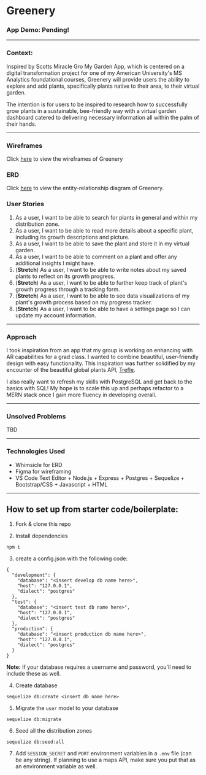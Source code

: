 # Greenery

### App Demo: Pending!
<!-- Click [here!](TBD) -->
----------------------------------------------


### Context: 
Inspired by Scotts Miracle Gro My Garden App, which is centered on a digital transformation project for one of my American University's MS Analytics foundational courses, Greenery will provide users the ability to explore and add plants, specifically plants native to their area, to their virtual garden. 

The intention is for users to be inspired to research how to successfully grow plants in a sustainable, bee-friendly way with a virtual garden dashboard catered to delivering necessary information all within the palm of their hands.

----------------------------------------------------------
### Wireframes

Click [here](https://www.figma.com/file/BK1JJaT9Xe3EENsCIF8sxZ/Greenery?node-id=0%3A1) to view the wireframes of Greenery 

### ERD 

Click [here](https://whimsical.com/greenery-erd-P6bCadqEwB85K6B6UhSsXM) to view the entity-relationship diagram of Greenery.

### User Stories

1. As a user, I want to be able to search for plants in general and within my distribution zone. 
2. As a user, I want to be able to read more details about a specific plant, including its growth descriptions and picture. 
3. As a user, I want to be able to save the plant and store it in my virtual garden.
4. As a user, I want to be able to comment on a plant and offer any additional insights I might have. 
5. (**Stretch**) As a user, I want to be able to write notes about my saved plants to reflect on its growth progress.
6. (**Stretch**) As a user, I want to be able to further keep track of plant's growth progress through a tracking form.  
7. (**Stretch**) As a user, I want to be able to see data visualizations of my plant's growth process based on my progress tracker.
8. (**Stretch**) As a user, I want to be able to have a settings page so I can update my account information.

----------------------------------------------------------
### Approach

I took inspiration from an app that my group is working on enhancing with AR capabilities for a grad class. I wanted to combine beautiful, user-friendly design with easy functionality. This inspiration was further solidified by my encounter of the beautiful global plants API, [Trefle](https://trefle.io./). 

I also really want to refresh my skills with PostgreSQL and get back to the basics with SQL! My hope is to scale this up and perhaps refactor to a MERN stack once I gain more fluency in developing overall. 

----------------------------------------------------------
### Unsolved Problems

TBD

----------------------------------------------------------
### Technologies Used
* Whimsicle for ERD 
* Figma for wireframing
* VS Code Text Editor + Node.js + Express + Postgres + Sequelize + Bootstrap/CSS + Javascript + HTML
----------------------------------------------------------
## How to set up from starter code/boilerplate: 

1. Fork & clone this repo

2. Install dependencies
```
npm i
```

3. create a config.json with the following code: 
```
{
  "development": {
    "database": "<insert develop db name here>",
    "host": "127.0.0.1",
    "dialect": "postgres"
  },
  "test": {
    "database": "<insert test db name here>",
    "host": "127.0.0.1",
    "dialect": "postgres"
  },
  "production": {
    "database": "<insert production db name here>",
    "host": "127.0.0.1",
    "dialect": "postgres"
  }
}

```
**Note:** If your database requires a username and password, you'll need to include these as well.

4. Create database
```
sequelize db:create <insert db name here>
```
5. Migrate the `user` model to your database
```
sequelize db:migrate
```
6. Seed all the distribution zones
```
sequelize db:seed:all
```
7. Add `SESSION_SECRET` and `PORT` environment variables in a `.env` file (can be any string). If planning to use a maps API, make sure you put that as an environment variable as well.


